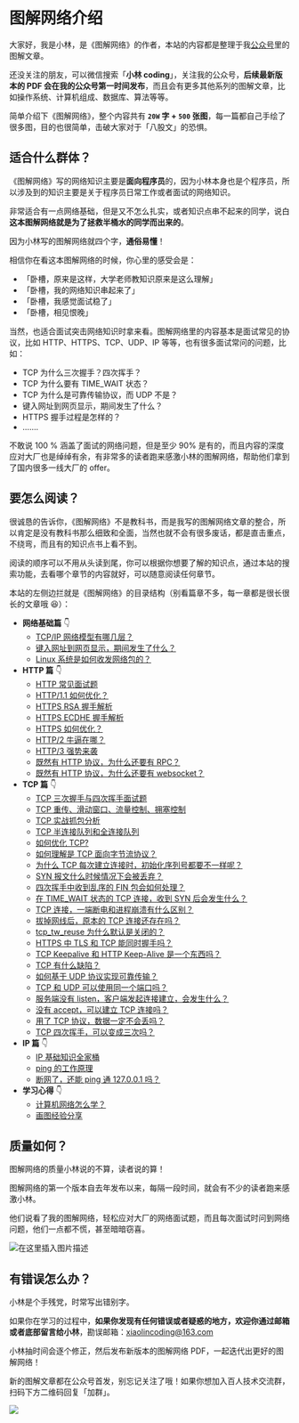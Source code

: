 
# 图解网络介绍

大家好，我是小林，是《图解网络》的作者，本站的内容都是整理于我[公众号](https://mp.weixin.qq.com/s/FYH1I8CRsuXDSybSGY_AFA)里的图解文章。

还没关注的朋友，可以微信搜索「**小林 coding**」，关注我的公众号，**后续最新版本的 PDF 会在我的公众号第一时间发布**，而且会有更多其他系列的图解文章，比如操作系统、计算机组成、数据库、算法等等。

简单介绍下《图解网络》，整个内容共有 **`20W` 字 + `500` 张图**，每一篇都自己手绘了很多图，目的也很简单，击破大家对于「八股文」的恐惧。

## 适合什么群体？

《图解网络》写的网络知识主要是**面向程序员**的，因为小林本身也是个程序员，所以涉及到的知识主要是关于程序员日常工作或者面试的网络知识。

非常适合有一点网络基础，但是又不怎么扎实，或者知识点串不起来的同学，说白**这本图解网络就是为了拯救半桶水的同学而出来的**。

因为小林写的图解网络就四个字，**通俗易懂**！

相信你在看这本图解网络的时候，你心里的感受会是：

- 「卧槽，原来是这样，大学老师教知识原来是这么理解」
- 「卧槽，我的网络知识串起来了」
- 「卧槽，我感觉面试稳了」
- 「卧槽，相见恨晚」

当然，也适合面试突击网络知识时拿来看。图解网络里的内容基本是面试常见的协议，比如 HTTP、HTTPS、TCP、UDP、IP 等等，也有很多面试常问的问题，比如：

- TCP 为什么三次握手？四次挥手？
- TCP 为什么要有 TIME_WAIT 状态？
- TCP 为什么是可靠传输协议，而 UDP 不是？
- 键入网址到网页显示，期间发生了什么？
- HTTPS 握手过程是怎样的？
- …….

不敢说 100 % 涵盖了面试的网络问题，但是至少 90% 是有的，而且内容的深度应对大厂也是绰绰有余，有非常多的读者跑来感激小林的图解网络，帮助他们拿到了国内很多一线大厂的 offer。

## 要怎么阅读？

很诚恳的告诉你，《图解网络》不是教科书，而是我写的图解网络文章的整合，所以肯定是没有教科书那么细致和全面，当然也就不会有很多废话，都是直击重点，不绕弯，而且有的知识点书上看不到。

阅读的顺序可以不用从头读到尾，你可以根据你想要了解的知识点，通过本站的搜索功能，去看哪个章节的内容就好，可以随意阅读任何章节。

本站的左侧边拦就是《图解网络》的目录结构（别看篇章不多，每一章都是很长很长的文章哦 :laughing:）：

- **网络基础篇** :point_down:
  - [TCP/IP 网络模型有哪几层？](2.1%20TCP%20IP模型.md) 
  - [键入网址到网页显示，期间发生了什么？](2.2%20URL解析.md) 
  - [Linux 系统是如何收发网络包的？](2.3%20操作系统是如何处理网络包.md) 
- **HTTP 篇** :point_down:
	- [HTTP 常见面试题](3.1%20HTTP%20常见面试题.md) 
	- [HTTP/1.1 如何优化？](3.2%20HTTP%201.1%20如何优化.md) 
	- [HTTPS RSA 握手解析](3.3%20HTTPS%20RSA%20握手解析.md) 
	- [HTTPS ECDHE 握手解析](3.4%20HTTPS%20ECDHE%20握手解析.md) 
	- [HTTPS 如何优化？](3.5%20HTTPS%20如何优化.md) 
	- [HTTP/2 牛逼在哪？](3.6%20HTTP%202%20牛逼在哪.md) 
	- [HTTP/3 强势来袭](3.7%20HTTP%203%20强势来袭.md) 
	- [既然有 HTTP 协议，为什么还要有 RPC？](3.8%20既然有%20HTTP%20协议，为什么还要有%20RPC.md) 
	- [既然有 HTTP 协议，为什么还要有 websocket？](3.9%20既然有%20HTTP%20协议，为什么还要有%20WebSocket？.md) 
- **TCP 篇** :point_down:
	- [TCP 三次握手与四次挥手面试题](4.1%20TCP%20三次握手与四次挥手面试题.md) 
	- [TCP 重传、滑动窗口、流量控制、拥塞控制](4.2%20TCP%20重传、滑动窗口、流量控制、拥塞控制.md) 
	- [TCP 实战抓包分析](4.3%20TCP%20实战抓包分析.md) 
	- [TCP 半连接队列和全连接队列](4.4%20TCP%20半连接队列和全连接队列.md) 
	- [如何优化 TCP?](4.5%20如何优化%20TCP.md) 
	- [如何理解是 TCP 面向字节流协议？](4.6%20如何理解是%20TCP%20面向字节流协议.md) 
	- [为什么 TCP 每次建立连接时，初始化序列号都要不一样呢？](4.7%20为什么%20TCP%20每次建立连接时，初始化序列号都要不一样呢.md) 
	- [SYN 报文什么时候情况下会被丢弃？](4.8%20SYN%20报文什么时候情况下会被丢弃.md) 
	- [四次挥手中收到乱序的 FIN 包会如何处理？](4.10%20四次挥手中收到乱序的%20FIN%20包会如何处理.md) 
	- [在 TIME_WAIT 状态的 TCP 连接，收到 SYN 后会发生什么？](4.11%20在%20TIME_WAIT%20状态的%20TCP%20连接，收到%20SYN%20后会发生什么.md) 
	- [TCP 连接，一端断电和进程崩溃有什么区别？](4.12%20TCP%20连接，一端断电和进程崩溃有什么区别.md) 
	- [拔掉网线后，原本的 TCP 连接还存在吗？](4.13%20拔掉网线后，原本的%20TCP%20连接还存在吗.md) 
	- [tcp_tw_reuse 为什么默认是关闭的？](4.14%20tcp_tw_reuse%20为什么默认是关闭的.md) 
	- [HTTPS 中 TLS 和 TCP 能同时握手吗？](4.14%20HTTPS%20中%20TLS%20和%20TCP%20能同时握手吗.md) 
	- [TCP Keepalive 和 HTTP Keep-Alive 是一个东西吗？](4.15%20TCP%20Keepalive%20和%20HTTP%20Keep-Alive%20是一个东西吗.md) 
	- [TCP 有什么缺陷？](4.16%20TCP%20协议有什么缺陷.md)
	- [如何基于 UDP 协议实现可靠传输？](4.17%20如何基于%20UDP%20协议实现可靠传输.md)
	- [TCP 和 UDP 可以使用同一个端口吗？](4.18%20TCP%20和%20UDP%20可以使用同一个端口吗.md)
	- [服务端没有 listen，客户端发起连接建立，会发生什么？](4.19%20服务端没有%20listen，客户端发起连接建立，会发生什么.md)
	- [没有 accept，可以建立 TCP 连接吗？](4.20%20没有%20accept，能建立%20TCP%20连接吗.md)
	- [用了 TCP 协议，数据一定不会丢吗？](4.21%20用了%20TCP%20协议，数据一定不会丢吗.md)
	- [TCP 四次挥手，可以变成三次吗？](4.22%20TCP%20四次挥手，可以变成三次吗.md)
- **IP 篇** :point_down:
	- [IP 基础知识全家桶](5.1%20IP%20基础知识全家桶.md) 	
	- [ping 的工作原理](5.2%20ping%20的工作原理.md) 	
	- [断网了，还能 ping 通 127.0.0.1 吗？](5.3%20断网了，还能%20ping%20通%20127.0.0.1%20吗.md)
- **学习心得** :point_down:
	- [计算机网络怎么学？](6.1%20计算机网络怎么学.md) 	
  - [画图经验分享](6.2%20画图.md) 	

## 质量如何？

图解网络的质量小林说的不算，读者说的算！

图解网络的第一个版本自去年发布以来，每隔一段时间，就会有不少的读者跑来感激小林。

他们说看了我的图解网络，轻松应对大厂的网络面试题，而且每次面试时问到网络问题，他们一点都不慌，甚至暗暗窃喜。

![在这里插入图片描述](https://img-blog.csdnimg.cn/160f55b965cf4c42ba160e327178a783.png)

## 有错误怎么办？

小林是个手残党，时常写出错别字。

如果你在学习的过程中，**如果你发现有任何错误或者疑惑的地方，欢迎你通过邮箱或者底部留言给小林**，勘误邮箱：xiaolincoding@163.com

小林抽时间会逐个修正，然后发布新版本的图解网络 PDF，一起迭代出更好的图解网络！

新的图解文章都在公众号首发，别忘记关注了哦！如果你想加入百人技术交流群，扫码下方二维码回复「加群」。

![](https://cdn.xiaolincoding.com/gh/xiaolincoder/ImageHost3@main/其他/公众号介绍.png)

